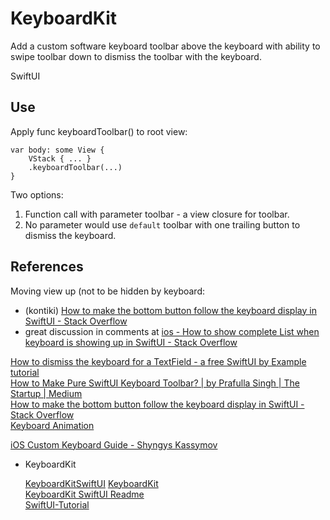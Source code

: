 # KeyboardKit

Add a custom software keyboard toolbar above the keyboard with ability to swipe toolbar down to dismiss the toolbar with the keyboard.

SwiftUI


## Use
Apply func keyboardToolbar() to root view:

```
var body: some View {  
	VStack { ... }	
	.keyboardToolbar(...)  
}  
```

Two options:  
1. Function call with parameter toolbar - a view closure for toolbar.  
2. No parameter would use `default` toolbar with one trailing button to  dismiss the keyboard. 


## References

Moving view up (not to be hidden by keyboard:

* (kontiki) [How to make the bottom button follow the keyboard display in SwiftUI - Stack Overflow](https://stackoverflow.com/a/57743709/11793043)
* great discussion in comments at [ios - How to show complete List when keyboard is showing up in SwiftUI - Stack Overflow](https://stackoverflow.com/a/56718632/11793043)


[How to dismiss the keyboard for a TextField - a free SwiftUI by Example tutorial](https://www.hackingwithswift.com/quick-start/swiftui/how-to-dismiss-the-keyboard-for-a-textfield)  
[How to Make Pure SwiftUI Keyboard Toolbar? | by Prafulla Singh | The Startup | Medium](https://medium.com/swlh/how-to-make-pure-swiftui-keyboard-toolbar-16a3d092b4df)  
[How to make the bottom button follow the keyboard display in SwiftUI - Stack Overflow](https://stackoverflow.com/a/57743709)   
[Keyboard Animation](https://stackoverflow.com/a/57743709/11793043)  

[iOS Custom Keyboard Guide - Shyngys Kassymov](https://shyngys.com/ios-custom-keyboard-guide)


* KeyboardKit  

    [KeyboardKitSwiftUI](https://github.com/danielsaidi/KeyboardKitSwiftUI)      	[KeyboardKit](https://github.com/danielsaidi/KeyboardKit)  
	[KeyboardKit SwiftUI Readme](https://github.com/danielsaidi/KeyboardKit/blob/master/Readmes/SwiftUI.md)  
    [SwiftUI-Tutorial](https://github.com/danielsaidi/KeyboardKit/blob/master/Readmes/SwiftUI-Tutorial.md)  
